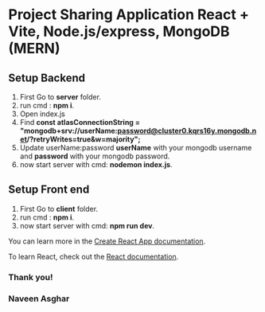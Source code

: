 # Project Sharing Application React + Vite, Node.js/express, MongoDB (MERN)

## Setup Backend
1. First Go to **server** folder.
3. run cmd : **npm i**.
2. Open index.js
3. Find **const atlasConnectionString = "mongodb+srv://userName:password@cluster0.kqrs16y.mongodb.net/?retryWrites=true&w=majority";**
4. Update userName:password **userName** with your mongodb username and **password** with your mongodb password.
5. now start server with cmd: **nodemon index.js**.

## Setup Front end
1. First Go to **client** folder.
3. run cmd : **npm i**.
3. now start server with cmd: **npm run dev**.

You can learn more in the [Create React App documentation](https://facebook.github.io/create-react-app/docs/getting-started).

To learn React, check out the [React documentation](https://reactjs.org/).

### Thank you!
### Naveen Asghar
